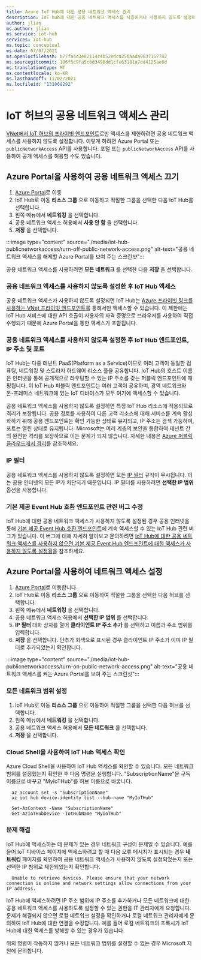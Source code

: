 ```yaml
---
title: Azure IoT Hub에 대한 공용 네트워크 액세스 관리
description: IoT hub에 대한 공용 네트워크 액세스를 사용하거나 사용하지 않도록 설정하는 방법에 대한 설명서
author: jlian
ms.author: jlian
ms.service: iot-hub
services: iot-hub
ms.topic: conceptual
ms.date: 07/07/2021
ms.openlocfilehash: b77fa4d3e82114c4b52edca250aada9837157782
ms.sourcegitcommit: 106f5c9fa5c6d3498dd1cfe63181a7ed4125ae6d
ms.translationtype: MT
ms.contentlocale: ko-KR
ms.lasthandoff: 11/02/2021
ms.locfileid: "131068292"
---
```

# <a name="managing-public-network-access-for-your-iot-hub"></a>IoT 허브의 공용 네트워크 액세스 관리

[VNet에서 IoT 허브의 프라이빗 엔드포인트](virtual-network-support.md)로만 액세스를 제한하려면 공용 네트워크 액세스를 사용하지 않도록 설정합니다. 이렇게 하려면 Azure Portal 또는 `publicNetworkAccess` API를 사용합니다. 포털 또는 `publicNetworkAccess` API를 사용하여 공개 액세스를 허용할 수도 있습니다.

## <a name="turn-off-public-network-access-using-the-azure-portal"></a>Azure Portal을 사용하여 공용 네트워크 액세스 끄기

1. [Azure Portal](https://portal.azure.com)로 이동
2. IoT Hub로 이동 **리소스 그룹** 으로 이동하고 적절한 그룹을 선택한 다음 IoT Hub를 선택합니다.
3. 왼쪽 메뉴에서 **네트워킹** 을 선택합니다.
4. 공용 네트워크 액세스 허용에서 **사용 안 함** 을 선택합니다.
5. **저장** 을 선택합니다.

:::image type="content" source="./media/iot-hub-publicnetworkaccess/turn-off-public-network-access.png" alt-text="공용 네트워크 액세스를 해제할 Azure Portal를 보여 주는 스크린샷":::

공용 네트워크 액세스를 사용하려면 **모든 네트워크** 를 선택한 다음 **저장** 을 선택합니다.

### <a name="accessing-the-iot-hub-after-disabling-the-public-network-access"></a>공용 네트워크 액세스를 사용하지 않도록 설정한 후 IoT Hub 액세스

공용 네트워크 액세스가 사용하지 않도록 설정되면 IoT Hub는 [Azure 프라이빗 링크를 사용하는 VNet 프라이빗 엔드포인트](virtual-network-support.md)를 통해서만 액세스할 수 있습니다. 이 제한에는 IoT Hub 서비스에 대한 API 호출이 사용자의 자격 증명으로 브라우저를 사용하여 직접 수행되기 때문에 Azure Portal을 통한 액세스가 포함됩니다.

### <a name="iot-hub-endpoint-ip-address-and-ports-after-disabling-public-network-access"></a>공용 네트워크 액세스를 사용하지 않도록 설정한 후 IoT Hub 엔드포인트, IP 주소 및 포트

IoT Hub는 다중 테넌트 PaaS(Platform as a Service)이므로 여러 고객이 동일한 컴퓨팅, 네트워킹 및 스토리지 하드웨어 리소스 풀을 공유합니다. IoT Hub의 호스트 이름은 인터넷을 통해 공개적으로 라우팅할 수 있는 IP 주소를 갖는 퍼블릭 엔드포인트에 매핑됩니다. 이 IoT Hub 퍼블릭 엔드포인트는 여러 고객이 공유하며, 광역 네트워크와 온-프레미스 네트워크에 있는 IoT 디바이스가 모두 여기에 액세스할 수 있습니다. 

공용 네트워크 액세스를 사용하지 않도록 설정하면 특정 IoT Hub 리소스에 적용되므로 격리가 보장됩니다. 공용 경로를 사용하여 다른 고객 리소스에 대해 서비스를 계속 활성화하기 위해 공용 엔드포인트는 확인 가능한 상태로 유지되고, IP 주소는 검색 가능하며, 포트는 열린 상태로 유지됩니다. Microsoft는 여러 계층의 보안을 통합하여 테넌트 간의 완전한 격리를 보장하므로 이는 문제가 되지 않습니다. 자세한 내용은 [Azure 퍼블릭 클라우드에서 격리](../security/fundamentals/isolation-choices.md#tenant-level-isolation)를 참조하세요.

### <a name="ip-filter"></a>IP 필터

공용 네트워크 액세스를 사용하지 않도록 설정하면 모든 [IP 필터](iot-hub-ip-filtering.md) 규칙이 무시됩니다. 이는 공용 인터넷의 모든 IP가 차단되기 때문입니다. IP 필터를 사용하려면 **선택한 IP 범위** 옵션을 사용합니다.

### <a name="bug-fix-with-built-in-event-hub-compatible-endpoint"></a>기본 제공 Event Hub 호환 엔드포인트 관련 버그 수정

IoT Hub에 대한 공용 네트워크 액세스가 사용하지 않도록 설정된 경우 공용 인터넷을 통해 [기본 제공 Event Hub 호환 엔드포인트](iot-hub-devguide-messages-read-builtin.md)에 계속 액세스할 수 있는 IoT Hub 관련 버그가 있습니다. 이 버그에 대해 자세히 알아보고 문의하려면 [IoT Hub에 대한 공용 네트워크 액세스를 사용하지 않으면 기본 제공 Event Hub 엔드포인트에 대한 액세스가 사용하지 않도록 설정됨](https://azure.microsoft.com/updates/iot-hub-public-network-access-bug-fix)을 참조하세요.

## <a name="turn-on-network-access-using-azure-portal"></a>Azure Portal을 사용하여 네트워크 액세스 설정

1. [Azure Portal](https://portal.azure.com)로 이동합니다.
2. IoT Hub로 이동 **리소스 그룹** 으로 이동하여 적절한 그룹을 선택한 다음 허브를 선택합니다.
3. 왼쪽 메뉴에서 **네트워킹** 을 선택합니다.
4. 공용 네트워크 액세스 허용에서 **선택한 IP 범위** 를 선택합니다.
5. **IP 필터** 대화 상자를 열어 **클라이언트 IP 주소 추가** 를 선택하고 이름과 주소 범위를 입력합니다.
6. **저장** 을 선택합니다. 단추가 회색으로 표시된 경우 클라이언트 IP 주소가 이미 IP 필터로 추가되었는지 확인합니다.

:::image type="content" source="./media/iot-hub-publicnetworkaccess/turn-on-public-network-access.png" alt-text="공용 네트워크 액세스를 켜는 Azure Portal를 보여 주는 스크린샷":::

### <a name="turn-on-all-network-ranges"></a>모든 네트워크 범위 설정

1. IoT Hub로 이동 **리소스 그룹** 으로 이동하여 적절한 그룹을 선택한 다음 허브를 선택합니다.
1. 왼쪽 메뉴에서 **네트워킹** 을 선택합니다.
1. 공용 네트워크 액세스 허용에서 **모든 네트워크** 를 선택합니다.
1. **저장** 을 선택합니다.

### <a name="check-iot-hub-access-using-cloud-shell"></a>Cloud Shell을 사용하여 IoT Hub 액세스 확인

Azure Cloud Shell을 사용하여 IoT Hub 액세스를 확인할 수 있습니다. 모든 네트워크 범위를 설정했는지 확인한 후 다음 명령을 실행합니다. "SubscriptionName"을 구독 이름으로 바꾸고 "MyIoTHub"를 허브 이름으로 바꿉니다.

```azurecli
  az account set -s "SubscriptionName"
  az iot hub device-identity list --hub-name "MyIoTHub"
```

```azurepowershell
  Set-AzContext -Name "SubscriptionName"
  Get-AzIoTHubDevice -IotHubName "MyIoTHub"
```
### <a name="troubleshooting"></a>문제 해결

IoT Hub에 액세스하는 데 문제가 있는 경우 네트워크 구성이 문제일 수 있습니다. 예를 들어 IoT 디바이스 페이지에 액세스하려고 할 때 다음 오류 메시지가 표시되는 경우 **네트워킹** 페이지를 확인하여 공용 네트워크 액세스가 사용하지 않도록 설정되었는지 또는 선택한 IP 범위로 제한되었는지 확인합니다.

```
  Unable to retrieve devices. Please ensure that your network connection is online and network settings allow connections from your IP address.
```

IoT Hub에 액세스하려면 IP 주소 범위에 IP 주소를 추가하거나 모든 네트워크에 대한 공용 네트워크 액세스를 사용하도록 설정할 수 있는 권한을 IT 관리자에게 요청합니다. 문제가 해결되지 않으면 로컬 네트워크 설정을 확인하거나 로컬 네트워크 관리자에게 문의하여 IoT Hub에 대한 연결을 수정합니다. 예를 들어 로컬 네트워크의 프록시가 IoT Hub에 대한 액세스를 방해할 수 있는 경우가 있습니다.

위의 명령이 작동하지 않거나 모든 네트워크 범위를 설정할 수 없는 경우 Microsoft 지원에 문의합니다.

